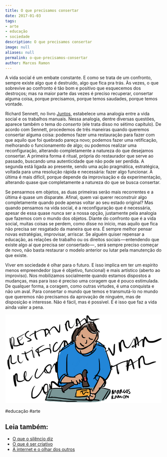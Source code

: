 ```yaml
---
title: O que precisamos consertar
date: 2017-01-03
tags:
- arte
- educação
- sociedade
description: O que precisamos consertar
image: null
aliases: null
permalink: o-que-precisamos-consertar
author: Marcos Ramon
---
```

A vida social é um embate constante. E como se trata de um confronto, sempre existe algo que é destruído, algo que fica pra trás. Às vezes, o que sobrevive ao confronto é tão bom e positivo que esquecemos dos destroços; mas na maior parte das vezes é preciso recuperar, consertar alguma coisa, porque precisamos, porque temos saudades, porque temos vontade.

Richard Sennett, no livro [Juntos](http://amzn.to/2iwhmp3), estabelece uma analogia entre a vida social e os trabalhos manuais. Nessa analogia, dentre diversas questões, aparece também o tema do _conserto_ (ele trata disso no sétimo capítulo). De acordo com Sennett, procedemos de três maneiras quando queremos consertar alguma coisa: podemos fazer uma restauração para fazer com que aquilo que foi quebrado pareça novo; podemos fazer uma retificação, melhorando o funcionamento de algo; ou podemos realizar uma reconfiguração, alterando completamente a natureza do que desejamos consertar. A primeira forma é ritual, própria do restaurador que serve ao passado, buscando uma autenticidade que não pode ser perdida. A segunda está ligada ao presente, sendo uma ação pragmática, estratégica, voltada para uma resolução rápida e necessária: fazer algo funcionar. A última é mais difícil, porque depende da improvisação e da experimentação, alterando quase que completamente a natureza do que se busca consertar.

Se pensarmos em objetos, as duas primeiras serão mais recorrentes e a última é quase um disparate. Afinal, quem vai querer reconstruir algo completamente quando pode apenas voltar ao seu estado original? Mas quando pensamos na vida social, é a reconfiguração que é necessária, apesar de essa quase nunca ser a nossa opção, justamente pela analogia que fazemos com o mundo dos objetos. Diante do confronto que é a vida social, muitas coisas se perdem, como disse no início, mas aquilo que fica não precisa ser resgatado da maneira que era. É sempre melhor pensar novas estratégias, improvisar, arriscar. Se alguém quiser repensar a educação, as relações de trabalho ou os direitos sociais — entendendo que existe algo aí que precisa ser consertado — , será sempre preciso começar de novo, não basta restaurar o modelo anterior ou lutar pela manutenção do que existe.

Viver em sociedade é olhar para o futuro. E isso implica em ter um espírito menos empreendedor (que é objetivo, funcional) e mais artístico (aberto ao improviso). Nos mobilizamos socialmente quando estamos dispostos a mudanças, mas para isso é preciso uma coragem que é pouco estimulada. De qualquer forma, a coragem, como outras virtudes, é uma conquista e não um aval. Para consertar o mundo que temos e transmutá-lo no mundo que queremos não precisamos da aprovação de ninguém, mas de disposição e interesse. Não é fácil, mas é possível. E é isso que faz a vida ainda valer a pena.

<img src="/assets/img/o-que-precisamos-consertar-medium.png">


#educação #arte<div class="leia-tambem" markdown="1">
## Leia também:

- <a href="/o-que-o-silencio-diz">O que o silêncio diz</a>
- <a href="/o-que-e-ser-criativo">O que é ser criativo</a>
- <a href="/a-internet-e-o-olhar-dos-outros">A internet e o olhar dos outros</a>
</div>